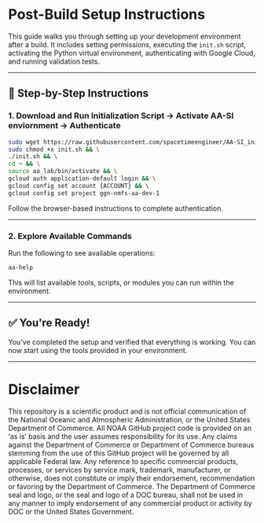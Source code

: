 # Post-Build Setup Instructions

This guide walks you through setting up your development environment after a build. It includes setting permissions, executing the `init.sh` script, activating the Python virtual environment, authenticating with Google Cloud, and running validation tests.

---

## 🚀 Step-by-Step Instructions


### 1. Download and Run Initialization Script -> Activate AA-SI enviornment -> Authenticate

```bash
sudo wget https://raw.githubusercontent.com/spacetimeengineer/AA-SI_init/main/init.sh && \
sudo chmod +x init.sh && \
./init.sh && \
cd ~ && \
source aa_lab/bin/activate && \
gcloud auth application-default login && \
gcloud config set account {ACCOUNT} && \ 
gcloud config set project ggn-nmfs-aa-dev-1 
```

Follow the browser-based instructions to complete authentication.

---

### 2. Explore Available Commands

Run the following to see available operations:

```bash
aa-help
```

This will list available tools, scripts, or modules you can run within the environment.

---

## ✅ You're Ready!

You’ve completed the setup and verified that everything is working. You can now start using the tools provided in your environment.

---

# Disclaimer
This repository is a scientific product and is not official communication of the National Oceanic and Atmospheric Administration, or the United States Department of Commerce. All NOAA GitHub project code is provided on an ‘as is’ basis and the user assumes responsibility for its use. Any claims against the Department of Commerce or Department of Commerce bureaus stemming from the use of this GitHub project will be governed by all applicable Federal law. Any reference to specific commercial products, processes, or services by service mark, trademark, manufacturer, or otherwise, does not constitute or imply their endorsement, recommendation or favoring by the Department of Commerce. The Department of Commerce seal and logo, or the seal and logo of a DOC bureau, shall not be used in any manner to imply endorsement of any commercial product or activity by DOC or the United States Government.
